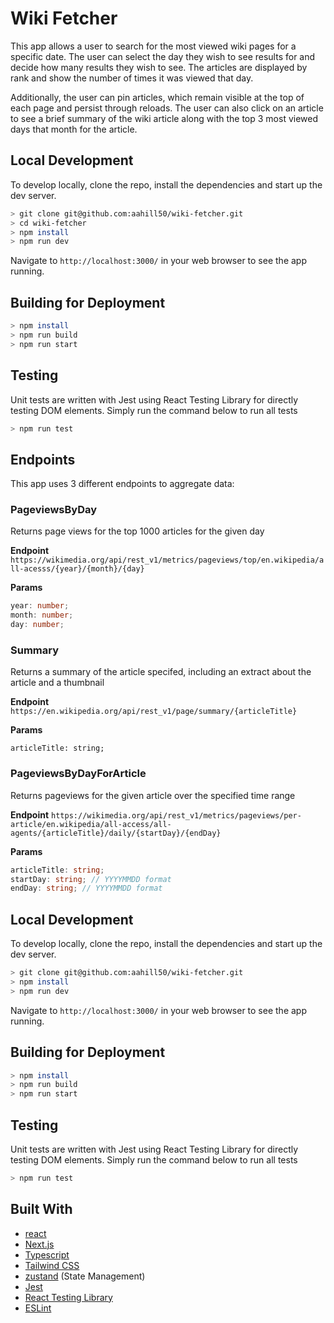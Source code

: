 # Wiki Fetcher

This app allows a user to search for the most viewed wiki pages for a specific date. The user can select the day they wish to see results for and decide how many results they wish to see. The articles are displayed by rank and show the number of times it was viewed that day.

Additionally, the user can pin articles, which remain visible at the top of each page and persist through reloads. The user can also click on an article to see a brief summary of the wiki article along with the top 3 most viewed days that month for the article.

## Local Development

To develop locally, clone the repo, install the dependencies and start up the dev server.

```bash
> git clone git@github.com:aahill50/wiki-fetcher.git
> cd wiki-fetcher
> npm install
> npm run dev
```

Navigate to `http://localhost:3000/` in your web browser to see the app running.

## Building for Deployment

```bash
> npm install
> npm run build
> npm run start
```

## Testing

Unit tests are written with Jest using React Testing Library for directly testing DOM elements. Simply run the command below to run all tests

```bash
> npm run test
```

## Endpoints

This app uses 3 different endpoints to aggregate data:

### PageviewsByDay

Returns page views for the top 1000 articles for the given day

**Endpoint**
`https://wikimedia.org/api/rest_v1/metrics/pageviews/top/en.wikipedia/all-acesss/{year}/{month}/{day}`

**Params**

```ts
year: number;
month: number;
day: number;
```

### Summary

Returns a summary of the article specifed, including an extract about the article and a thumbnail

**Endpoint**
`https://en.wikipedia.org/api/rest_v1/page/summary/{articleTitle}`

**Params**

```
articleTitle: string;
```

### PageviewsByDayForArticle

Returns pageviews for the given article over the specified time range

**Endpoint**
`https://wikimedia.org/api/rest_v1/metrics/pageviews/per-article/en.wikipedia/all-access/all-agents/{articleTitle}/daily/{startDay}/{endDay}`

**Params**

```ts
articleTitle: string;
startDay: string; // YYYYMMDD format
endDay: string; // YYYYMMDD format
```

## Local Development

To develop locally, clone the repo, install the dependencies and start up the dev server.

```bash
> git clone git@github.com:aahill50/wiki-fetcher.git
> npm install
> npm run dev
```

Navigate to `http://localhost:3000/` in your web browser to see the app running.

## Building for Deployment

```bash
> npm install
> npm run build
> npm run start
```

## Testing

Unit tests are written with Jest using React Testing Library for directly testing DOM elements. Simply run the command below to run all tests

```bash
> npm run test
```

## Built With

-   [react](https://react.dev/reference/react)
-   [Next.js](https://nextjs.org/docs)
-   [Typescript](https://www.typescriptlang.org/docs/)
-   [Tailwind CSS](https://tailwindcss.com/docs/)
-   [zustand](https://github.com/pmndrs/zustand#readme) (State Management)
-   [Jest](https://jestjs.io/docs/api)
-   [React Testing Library](https://testing-library.com/docs/react-testing-library/intro/)
-   [ESLint](https://eslint.org/docs/latest/)
